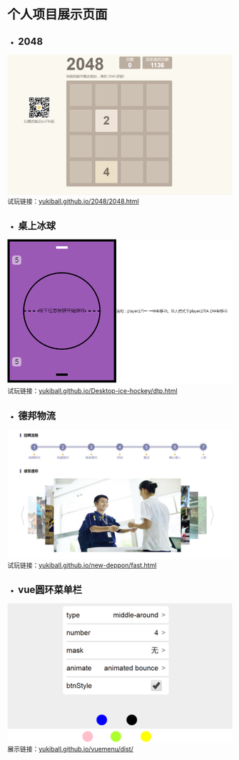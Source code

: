 # 个人项目展示页面
- ## 2048
![2048](./img/2048.png)<br>
试玩链接：[yukiball.github.io/2048/2048.html](https://yukiball.github.io/2048/2048.html)
- ## 桌上冰球
![Desktop-ice-hockey](./img/ice.png)<br>
试玩链接：[yukiball.github.io/Desktop-ice-hockey/dtp.html](https://yukiball.github.io/Desktop-ice-hockey/dtp.html)
- ## 德邦物流
![deppon](./img/depong.png)<br>
试玩链接：[yukiball.github.io/new-deppon/fast.html](https://yukiball.github.io/new-deppon/fast.html)
- ## vue圆环菜单栏
![list](./img/list.png)<br>
展示链接：[yukiball.github.io/vuemenu/dist/](https://yukiball.github.io/vuemenu/dist/)